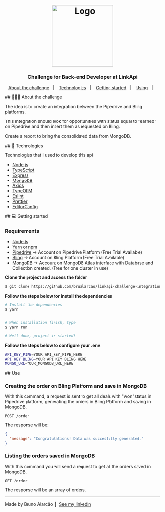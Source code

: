 <h1 align="center">
  <img alt="Logo" src="https://uploads-ssl.webflow.com/5f909e04066eda40d3943c21/5f90c34a4d91048e52fad31d_logo-branco.svg" width="200px">
</h1>

<h3 align="center">
  Challenge for Back-end Developer at LinkApi
</h3>




<p align="center">
  <a href="#about">About the challenge</a>&nbsp;&nbsp;&nbsp;|&nbsp;&nbsp;&nbsp;
  <a href="#technologies">Technologies</a>&nbsp;&nbsp;&nbsp;|&nbsp;&nbsp;&nbsp;
  <a href="#started">Getting started</a>&nbsp;&nbsp;&nbsp;|&nbsp;&nbsp;&nbsp;
  <a href="#use">Using</a>&nbsp;&nbsp;&nbsp;|&nbsp;&nbsp;&nbsp;
</p>

<div id="about"></div>
## 💇🏻‍♂️ About the challenge

The idea is to create an integration between the Pipedrive and Bling platforms.

This integration should look for opportunities with status equal to "earned" on Pipedrive and then insert them as requested on Bling.

Create a report to bring the consolidated data from MongoDB.


<div id="technologies"></div>
## 🚀 Technologies

Technologies that I used to develop this api

- [Node.js](https://nodejs.org/en/)
- [TypeScript](https://www.typescriptlang.org/)
- [Express](https://expressjs.com/pt-br/)
- [MongoDB](https://www.mongodb.com/)
- [Axios](https://github.com/axios/axios)
- [TypeORM](https://typeorm.io/#/)
- [Eslint](https://eslint.org/)
- [Prettier](https://prettier.io/)
- [EditorConfig](https://editorconfig.org/)


<div id="started"></div>
## 💻 Getting started

### Requirements

- [Node.js](https://nodejs.org/en/)
- [Yarn](https://classic.yarnpkg.com/) or [npm](https://www.npmjs.com/)
- [Pipedrive](https://www.pipedrive.com/pt) -> Account on Pipedrive Platform (Free Trial Available)
- [Bling](https://www.bling.com.br/home) -> Account on Bling Platform (Free Trial Available)
- [MongoDB](https://www.mongodb.com/) -> Account on MongoDB Atlas interface with Database and Collection created. (Free for one cluster in use)

**Clone the project and access the folder**

```bash
$ git clone https://github.com/brualarcao/linkapi-challenge-integration.git && cd linkapi-challenge-integration
```

**Follow the steps below for install the dependencies**

```bash
# Install the dependencies
$ yarn


# When installation finish, type
$ yarn run

# Well done, project is started!
```


**Follow the steps below to configure your .env**

```bash
API_KEY_PIPE=YOUR API_KEY_PIPE_HERE
API_KEY_BLING=YOUR_API_KEY_BLING_HERE
MONGO_URL=YOUR_MONGODB_URL_HERE

```

<div id="use"></div>
## Use

### Creating the order on Bling Platform and save in MongoDB

With this command, a request is sent to get all deals with "won"status in Pipedrive platform, generating the orders in Bling Platform and saving in MongoDB.

`POST /order`

The response will be:

```json
{
  "message": "Congratulations! Data was succesfully generated."
}
```

### Listing the orders saved in MongoDB

With this command you will send a request to get all the orders saved in MongoDB.

`GET /order`

The response will be an array of orders.


---

Made by Bruno Alarcão 👋 &nbsp;[See my linkedin](https://www.linkedin.com/in/bruno-alarc%C3%A3o-271253103/)
